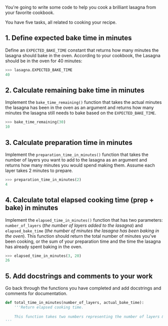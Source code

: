 You're going to write some code to help you cook a brilliant lasagna from your favorite cookbook.

You have five tasks, all related to cooking your recipe.

## 1.  Define expected bake time in minutes

Define an `EXPECTED_BAKE_TIME` constant that returns how many minutes the lasagna should bake in the oven.  According to your cookbook, the Lasagna should be in the oven for 40 minutes:  

```python
>>> lasagna.EXPECTED_BAKE_TIME
40
```

## 2.  Calculate remaining bake time in minutes

Implement the `bake_time_remaining()` function that takes the actual minutes the lasagna has been in the oven as an argument and returns how many minutes the lasagna still needs to bake based on the `EXPECTED_BAKE_TIME`. 

```python
>>> bake_time_remaining(30)
10
``` 

## 3.  Calculate preparation time in minutes

Implement the `preparation_time_in_minutes()` function that takes the number of layers you want to add to the lasagna as an argument and returns how many minutes you would spend making them. Assume each layer takes 2 minutes to prepare.

```python
>>> preparation_time_in_minutes(2)
4
```
## 4.  Calculate total elapsed cooking time (prep + bake) in minutes

Implement the `elapsed_time_in_minutes()` function that has two parameters:  `number_of_layers` (_the number of layers added to the lasagna_) and `elapsed_bake_time` (_the number of minutes the lasagna has been baking in the oven_).  This function should return the total number of minutes you've been cooking, or the sum of your preparation time and the time the lasagna has already spent baking in the oven. 

```python
>>> elapsed_time_in_minutes(3, 20)
26
```
## 5.  Add docstrings and comments to your work

Go back through the functions you have completed and add docstrings and comments for documentation.

```python
def total_time_in_minutes(number_of_layers, actual_bake_time):
    '''Return elapsed cooking time.
    
    This function takes two numbers representing the number of layers & the time already spent baking and calculates the total elapsed minutes spent cooking the lasagna. 
'''
```
